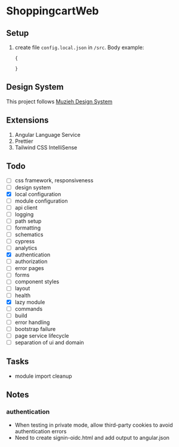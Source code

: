 # ShoppingcartWeb

## Setup

1. create file `config.local.json` in `/src`. Body example:

    ```
    {

    }
    ```

## Design System

This project follows [Muzieh Design System](https://ruifang.github.io/designsystem)

## Extensions

1. Angular Language Service
1. Prettier
1. Tailwind CSS IntelliSense

## Todo

-   [ ] css framework, responsiveness
-   [ ] design system
-   [x] local configuration
-   [ ] module configuration
-   [ ] api client
-   [ ] logging
-   [ ] path setup
-   [ ] formatting
-   [ ] schematics
-   [ ] cypress
-   [ ] analytics
-   [x] authentication
-   [ ] authorization
-   [ ] error pages
-   [ ] forms
-   [ ] component styles
-   [ ] layout
-   [ ] health
-   [x] lazy module
-   [ ] commands
-   [ ] build
-   [ ] error handling
-   [ ] bootstrap failure
-   [ ] page service lifecycle
-   [ ] separation of ui and domain

## Tasks

-   module import cleanup

## Notes

### authentication

-   When testing in private mode, allow third-party cookies to avoid authentication errors
-   Need to create signin-oidc.html and add output to angular.json
